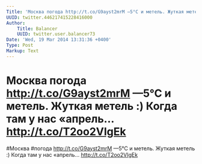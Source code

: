 ```yaml
---
Title: 'Москва погода http://t.co/G9ayst2mrM —5°C и метель. Жуткая метель :) Когда там у нас «апрель… http://t.co/T2oo2VIgEk'
UUID: twitter.446217415228416000
Author:
    Title: Balancer
    UUID: twitter.user.balancer73
Date: 'Wed, 19 Mar 2014 13:31:36 +0400'
Type: Post
Markup: Text
---
```


# Москва погода http://t.co/G9ayst2mrM —5°C и метель. Жуткая метель :) Когда там у нас «апрель… http://t.co/T2oo2VIgEk

#Москва #погода http://t.co/G9ayst2mrM
—5°C и метель. Жуткая метель :) Когда там у нас «апрель…
http://t.co/T2oo2VIgEk